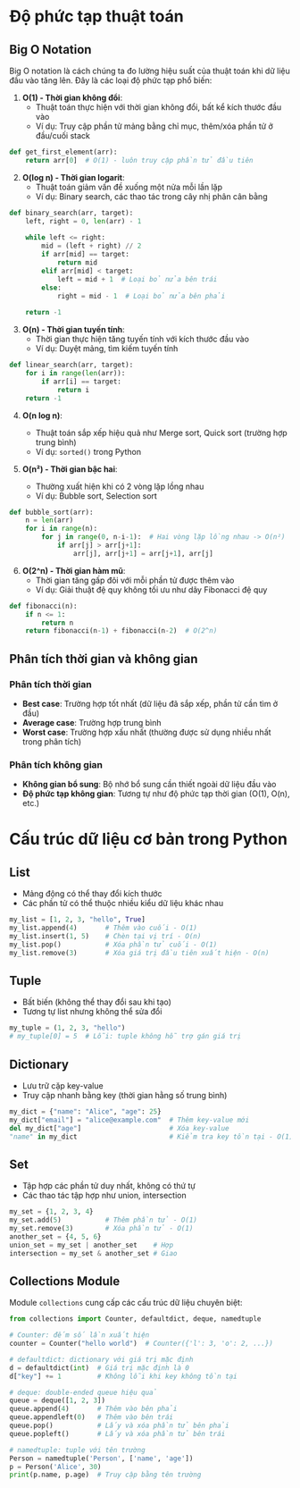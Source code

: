 # Độ phức tạp thuật toán

## Big O Notation

Big O notation là cách chúng ta đo lường hiệu suất của thuật toán khi dữ liệu đầu vào tăng lên. Đây là các loại độ phức tạp phổ biến:

1. **O(1) - Thời gian không đổi**: 
   - Thuật toán thực hiện với thời gian không đổi, bất kể kích thước đầu vào
   - Ví dụ: Truy cập phần tử mảng bằng chỉ mục, thêm/xóa phần tử ở đầu/cuối stack

```python
def get_first_element(arr):
    return arr[0]  # O(1) - luôn truy cập phần tử đầu tiên
```

2. **O(log n) - Thời gian logarit**: 
   - Thuật toán giảm vấn đề xuống một nửa mỗi lần lặp
   - Ví dụ: Binary search, các thao tác trong cây nhị phân cân bằng

```python
def binary_search(arr, target):
    left, right = 0, len(arr) - 1
    
    while left <= right:
        mid = (left + right) // 2
        if arr[mid] == target:
            return mid
        elif arr[mid] < target:
            left = mid + 1  # Loại bỏ nửa bên trái
        else:
            right = mid - 1  # Loại bỏ nửa bên phải
    
    return -1
```

3. **O(n) - Thời gian tuyến tính**: 
   - Thời gian thực hiện tăng tuyến tính với kích thước đầu vào
   - Ví dụ: Duyệt mảng, tìm kiếm tuyến tính

```python
def linear_search(arr, target):
    for i in range(len(arr)):
        if arr[i] == target:
            return i
    return -1
```

4. **O(n log n)**: 
   - Thuật toán sắp xếp hiệu quả như Merge sort, Quick sort (trường hợp trung bình)
   - Ví dụ: `sorted()` trong Python

5. **O(n²) - Thời gian bậc hai**: 
   - Thường xuất hiện khi có 2 vòng lặp lồng nhau
   - Ví dụ: Bubble sort, Selection sort

```python
def bubble_sort(arr):
    n = len(arr)
    for i in range(n):
        for j in range(0, n-i-1):  # Hai vòng lặp lồng nhau -> O(n²)
            if arr[j] > arr[j+1]:
                arr[j], arr[j+1] = arr[j+1], arr[j]
```

6. **O(2^n) - Thời gian hàm mũ**: 
   - Thời gian tăng gấp đôi với mỗi phần tử được thêm vào
   - Ví dụ: Giải thuật đệ quy không tối ưu như dãy Fibonacci đệ quy

```python
def fibonacci(n):
    if n <= 1:
        return n
    return fibonacci(n-1) + fibonacci(n-2)  # O(2^n)
```

## Phân tích thời gian và không gian

### Phân tích thời gian
- **Best case**: Trường hợp tốt nhất (dữ liệu đã sắp xếp, phần tử cần tìm ở đầu)
- **Average case**: Trường hợp trung bình
- **Worst case**: Trường hợp xấu nhất (thường được sử dụng nhiều nhất trong phân tích)

### Phân tích không gian
- **Không gian bổ sung**: Bộ nhớ bổ sung cần thiết ngoài dữ liệu đầu vào
- **Độ phức tạp không gian**: Tương tự như độ phức tạp thời gian (O(1), O(n), etc.)

# Cấu trúc dữ liệu cơ bản trong Python

## List
- Mảng động có thể thay đổi kích thước
- Các phần tử có thể thuộc nhiều kiểu dữ liệu khác nhau

```python
my_list = [1, 2, 3, "hello", True]
my_list.append(4)       # Thêm vào cuối - O(1)
my_list.insert(1, 5)    # Chèn tại vị trí - O(n)
my_list.pop()           # Xóa phần tử cuối - O(1)
my_list.remove(3)       # Xóa giá trị đầu tiên xuất hiện - O(n)
```

## Tuple
- Bất biến (không thể thay đổi sau khi tạo)
- Tương tự list nhưng không thể sửa đổi

```python
my_tuple = (1, 2, 3, "hello")
# my_tuple[0] = 5  # Lỗi: tuple không hỗ trợ gán giá trị
```

## Dictionary
- Lưu trữ cặp key-value
- Truy cập nhanh bằng key (thời gian hằng số trung bình)

```python
my_dict = {"name": "Alice", "age": 25}
my_dict["email"] = "alice@example.com"  # Thêm key-value mới
del my_dict["age"]                      # Xóa key-value
"name" in my_dict                       # Kiểm tra key tồn tại - O(1)
```

## Set
- Tập hợp các phần tử duy nhất, không có thứ tự
- Các thao tác tập hợp như union, intersection

```python
my_set = {1, 2, 3, 4}
my_set.add(5)           # Thêm phần tử - O(1)
my_set.remove(3)        # Xóa phần tử - O(1)
another_set = {4, 5, 6}
union_set = my_set | another_set    # Hợp
intersection = my_set & another_set # Giao
```

## Collections Module
Module `collections` cung cấp các cấu trúc dữ liệu chuyên biệt:

```python
from collections import Counter, defaultdict, deque, namedtuple

# Counter: đếm số lần xuất hiện
counter = Counter("hello world")  # Counter({'l': 3, 'o': 2, ...})

# defaultdict: dictionary với giá trị mặc định
d = defaultdict(int)  # Giá trị mặc định là 0
d["key"] += 1         # Không lỗi khi key không tồn tại

# deque: double-ended queue hiệu quả
queue = deque([1, 2, 3])
queue.append(4)       # Thêm vào bên phải
queue.appendleft(0)   # Thêm vào bên trái
queue.pop()           # Lấy và xóa phần tử bên phải
queue.popleft()       # Lấy và xóa phần tử bên trái

# namedtuple: tuple với tên trường
Person = namedtuple('Person', ['name', 'age'])
p = Person('Alice', 30)
print(p.name, p.age)  # Truy cập bằng tên trường
```